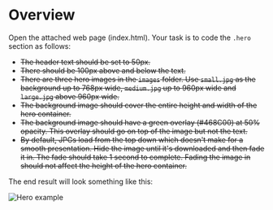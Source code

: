 # Overview

Open the attached web page (index.html). Your task is to code the `.hero` section
as follows:

* ~~The header text should be set to 50px.~~
* ~~There should be 100px above and below the text.~~
* ~~There are three hero images in the `images` folder. Use `small.jpg` as the background up to
768px wide, `medium.jpg` up to 960px wide and `large.jpg` above 960px wide.~~
* ~~The background image should cover the entire height and width of the hero container.~~
* ~~The background image should have a green overlay (#468C00) at 50% opacity. This
overlay should go on top of the image but not the text.~~
* ~~By default, JPGs load from the top down which doesn't make for a smooth presentation.
Hide the image until it's downloaded and then fade it in. The fade
should take 1 second to complete. Fading the image in should not affect the height
of the hero container.~~

The end result will look something like this:

![Hero example](https://github.com/o3world/front-end-interview/blob/feature-revisions-062017/2-hero/example.png)

